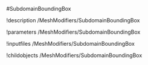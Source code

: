 <!-- MOOSE Object Documentation Stub: Remove this when content is added. -->
#SubdomainBoundingBox

!description /MeshModifiers/SubdomainBoundingBox

!parameters /MeshModifiers/SubdomainBoundingBox

!inputfiles /MeshModifiers/SubdomainBoundingBox

!childobjects /MeshModifiers/SubdomainBoundingBox
